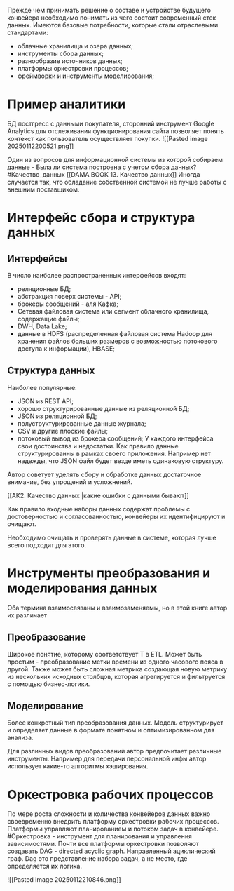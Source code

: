 Прежде чем принимать решение о составе и устройстве будущего конвейера необходимо понимать из чего состоит современный стек данных. Имеются базовые потребности, которые стали отраслевыми стандартами:
- облачные хранилища и озера данных;
- инструменты сбора данных;
- разнообразие источников данных;
- платформы оркестровки процессов;
- фреймворки и инструменты моделирования;

# Пример аналитики
БД постгресс с данными покупателя, сторонний инструмент Google Analytics для отслеживания функционирования сайта позволяет понять контекст как пользователь осуществляет покупки.
![[Pasted image 20250112200521.png]]

Один из вопросов для информационной системы из которой собираем данные - Была ли система построена с учетом сбора данных?
#Качество_данных [[DAMA BOOK 13. Качество данных]]
Иногда случается так, что обладание собственной системой не лучше работы с внешним поставщиком.

# Интерфейс сбора и структура данных
## Интерфейсы
В число наиболее распространенных интерфейсов входят:
- реляционные БД;
- абстракция поверх системы - API;
- брокеры сообщений - аля Кафка;
- Сетевая файловая система или сегмент облачного хранилища, содержащие файлы;
- DWH, Data Lake;
- данные в HDFS (распределенная файловая система Hadoop для хранения файлов больших размеров с возможностью потокового доступа к информации), HBASE;
## Структура данных
Наиболее популярные:
- JSON из REST API;
- хорошо структурированные данные из реляционной БД;
- JSON из реляционной БД;
- полуструктурированные данные журнала;
- CSV и другие плоские файлы;
- потоковый вывод из брокера сообщений;
У каждого интерфейса свои достоинства и недостатки. Как правило данные структурированны в рамках своего приложения. Например нет надежды, что JSON файл будет везде иметь одинаковую структуру.

Автор советует уделять сбору и обработке данных достаточное внимание, без упрощений и усложнений.

[[АК2. Качество данных |какие ошибки с данными бывают]] 

Как правило входные наборы данных содержат проблемы с достоверностью и согласованностью, конвейеры их идентифицируют и очищают.

Необходимо очищать и проверять данные в системе, которая лучше всего подходит для этого.


# Инструменты преобразования и моделирования данных
Оба термина взаимосвязаны и взаимозаменяемы, но в этой книге автор их различает
## Преобразование
Широкое понятие, которому соответствует T в ETL. Может быть простым - преобразование метки времени из одного  часового пояса в другой. Также может быть сложная метрика создающая новую метрику из нескольких исходных столбцов, которая агрегируется и фильтруется с помощью бизнес-логики.
## Моделирование
Более конкретный тип преобразования данных. Модель структурирует и определяет данные в формате понятном и оптимизированном для анализа.

Для различных видов преобразований автор предпочитает различные инструменты. Например для передачи персональной инфы автор использует какие-то алгоритмы хэширования.

# Оркестровка рабочих процессов
По мере роста сложности и количества конвейеров данных важно своевременно внедрить платформу оркестровки рабочих процессов. Платформы управляют планированием и потоком задач в конвейере.
#Оркестровка - инструмент для планирования и управления зависимостями.
Почти все платформы оркестровки позволяют создавать DAG - directed acyclic graph. Направленный ациклический граф. Dag это представление набора задач, а не место, где определяется их логика.

![[Pasted image 20250112210846.png]]